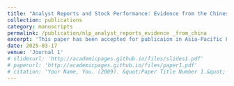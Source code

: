 ```yaml
---
title: "Analyst Reports and Stock Performance: Evidence from the Chinese Market"
collection: publications
category: manuscripts
permalink: /publication/nlp_analyst_reports_evidence _from_china
excerpt: 'This paper has been accepted for publicaion in Asia-Pacific Financial Markets'
date: 2025-03-17
venue: 'Journal 1'
# slidesurl: 'http://academicpages.github.io/files/slides1.pdf'
# paperurl: 'http://academicpages.github.io/files/paper1.pdf'
# citation: 'Your Name, You. (2009). &quot;Paper Title Number 1.&quot; <i>Journal 1</i>. 1(1).'
---
```


